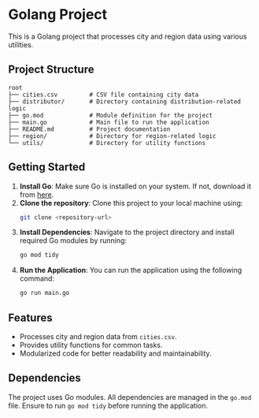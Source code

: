 
# Golang Project

This is a Golang project that processes city and region data using various utilities.

## Project Structure

```
root
├── cities.csv         # CSV file containing city data
├── distributor/       # Directory containing distribution-related logic
├── go.mod             # Module definition for the project
├── main.go            # Main file to run the application
├── README.md          # Project documentation
├── region/            # Directory for region-related logic
└── utils/             # Directory for utility functions
```

## Getting Started

1. **Install Go**: Make sure Go is installed on your system. If not, download it from [here](https://golang.org/dl/).
2. **Clone the repository**: Clone this project to your local machine using:
   ```bash
   git clone <repository-url>
   ```
3. **Install Dependencies**: Navigate to the project directory and install required Go modules by running:
   ```bash
   go mod tidy
   ```
4. **Run the Application**: You can run the application using the following command:
   ```bash
   go run main.go
   ```

## Features

- Processes city and region data from `cities.csv`.
- Provides utility functions for common tasks.
- Modularized code for better readability and maintainability.

## Dependencies

The project uses Go modules. All dependencies are managed in the `go.mod` file. Ensure to run `go mod tidy` before running the application.
